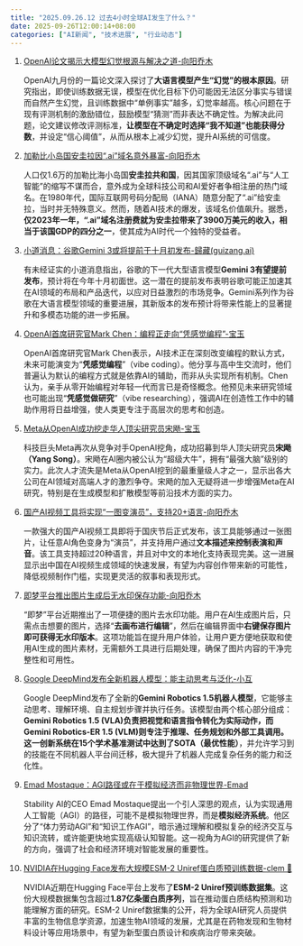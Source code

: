 ```yaml
---
title: "2025.09.26.12 过去4小时全球AI发生了什么？"
date: 2025-09-26T12:00:14+08:00
categories: ["AI新闻", "技术进展", "行业动态"]
---
```


1.  [OpenAI论文揭示大模型幻觉根源与解决之道-向阳乔木](https://x.com/vista8/status/1971406396056035620)

    OpenAI九月份的一篇论文深入探讨了**大语言模型产生“幻觉”的根本原因**。研究指出，即使训练数据无误，模型在优化目标下仍可能因无法区分事实与错误而自然产生幻觉，且训练数据中“单例事实”越多，幻觉率越高。核心问题在于现有评测机制的激励错位，鼓励模型“猜测”而非表达不确定性。为解决此问题，论文建议修改评测标准，**让模型在不确定时选择“我不知道”也能获得分数**，并设定“信心阈值”，从而从根本上减少幻觉，提升AI系统的可信度。

2.  [加勒比小岛国安圭拉因“.ai”域名意外暴富-向阳乔木](https://x.com/vista8/status/1971402304328024166)

    人口仅1.6万的加勒比海小岛国**安圭拉共和国**，因其国家顶级域名“.ai”与“人工智能”的缩写不谋而合，意外成为全球科技公司和AI爱好者争相注册的热门域名。在1980年代，国际互联网号码分配局（IANA）随意分配了“.ai”给安圭拉，当时并无特殊意义。然而，随着AI技术的爆发，该域名价值飙升。据悉，**仅2023年一年，“.ai”域名注册费就为安圭拉带来了3900万美元的收入，相当于该国GDP的四分之一**，使其成为AI时代一个独特的受益者。

3.  [小道消息：谷歌Gemini 3或将提前于十月初发布-歸藏(guizang.ai)](https://x.com/op7418/status/1971402229350645962)

    有未经证实的小道消息指出，谷歌的下一代大型语言模型**Gemini 3有望提前发布**，预计将在今年十月初面世。这一潜在的提前发布表明谷歌可能正加速其在AI领域的布局和产品迭代，以应对日益激烈的市场竞争。Gemini系列作为谷歌在大语言模型领域的重要进展，其新版本的发布预计将带来性能上的显著提升和多模态功能的进一步拓展。

4.  [OpenAI首席研究官Mark Chen：编程正走向“凭感觉编程”-宝玉](https://x.com/dotey/status/1971401868778615081)

    OpenAI首席研究官Mark Chen表示，AI技术正在深刻改变编程的默认方式，未来可能演变为“**凭感觉编程**”（vibe coding）。他分享与高中生交流时，他们普遍认为默认的编程方式就是依靠AI的辅助，而非从头实现所有机制。Chen认为，亲手从零开始编程对年轻一代而言已是奇怪概念。他预见未来研究领域也可能出现“**凭感觉做研究**”（vibe researching），强调AI在创造性工作中的辅助作用将日益增强，使人类更专注于高层次的思考和创造。

5.  [Meta从OpenAI成功挖走华人顶尖研究员宋飏-宝玉](https://x.com/dotey/status/1971395170127184369)

    科技巨头Meta再次从竞争对手OpenAI挖角，成功招募到华人顶尖研究员**宋飏（Yang Song）**。宋飏在AI圈内被公认为“超级大牛”，拥有“最强大脑”级别的实力。此次人才流失是Meta从OpenAI挖到的最重量级人才之一，显示出各大公司在AI领域对高端人才的激烈争夺。宋飏的加入无疑将进一步增强Meta在AI研究，特别是在生成模型和扩散模型等前沿技术方面的实力。

6.  [国产AI视频工具将实现“一图变演员”，支持20+语言-向阳乔木](https://x.com/vista8/status/1971387504378130553)

    一款强大的国产AI视频工具即将于国庆节后正式发布，该工具能够通过一张图片，让任意AI角色变身为“演员”，并支持用户通过**文本描述来控制表演和声音**。该工具支持超过20种语言，并且对中文的本地化支持表现完美。这一进展显示出中国在AI视频生成领域的快速发展，有望为内容创作带来新的可能性，降低视频制作门槛，实现更灵活的叙事和表现形式。

7.  [即梦平台推出图片生成后无水印保存功能-向阳乔木](https://x.com/vista8/status/1971385352171683877)

    “即梦”平台近期推出了一项便捷的图片去水印功能。用户在AI生成图片后，只需点击想要的图片，选择“**去画布进行编辑**”，然后在编辑界面中**右键保存图片即可获得无水印版本**。这项功能旨在提升用户体验，让用户更方便地获取和使用AI生成的图片素材，无需额外工具进行后期处理，确保了图片内容的干净完整性和可用性。

8.  [Google DeepMind发布全新机器人模型：能主动思考与泛化-小互](https://x.com/imxiaohu/status/1971381352164720761)

    Google DeepMind发布了全新的**Gemini Robotics 1.5机器人模型**，它能够主动思考、理解环境、自主规划步骤并执行任务。该模型由两个核心部分组成：**Gemini Robotics 1.5 (VLA)**负责把视觉和语言指令转化为实际动作，而**Gemini Robotics-ER 1.5 (VLM)**则专注于推理、任务规划和外部工具调用。这一创新系统在15个学术基准测试中达到了**SOTA（最优性能）**，并允许学习到的技能在不同机器人平台间迁移，极大提升了机器人完成复杂任务的能力和泛化性。

9.  [Emad Mostaque：AGI路径或在于模拟经济而非物理世界-Emad](https://x.com/EMostaque/status/1971380877730120136)

    Stability AI的CEO Emad Mostaque提出一个引人深思的观点，认为实现通用人工智能（AGI）的路径，可能不是模拟物理世界，而是**模拟经济系统**。他区分了“体力劳动AGI”和“知识工作AGI”，暗示通过理解和模拟复杂的经济交互与知识流转，或许能更快地实现高级认知智能。这一视角为AGI的研究提供了新的方向，强调了社会和经济环境对智能发展的重要性。

10. [NVIDIA在Hugging Face发布大规模ESM-2 Uniref蛋白质预训练数据-clem 🤗](https://x.com/ClementDelangue/status/1971366187952111777)

    NVIDIA近期在Hugging Face平台上发布了**ESM-2 Uniref预训练数据集**。这份大规模数据集包含超过**1.87亿条蛋白质序列**，旨在推动蛋白质结构预测和功能理解方面的研究。ESM-2 Uniref数据集的公开，将为全球AI研究人员提供丰富的生物信息学资源，加速生物AI领域的发展，尤其是在药物发现和生物材料设计等应用场景中，有望为新型蛋白质设计和疾病治疗带来突破。